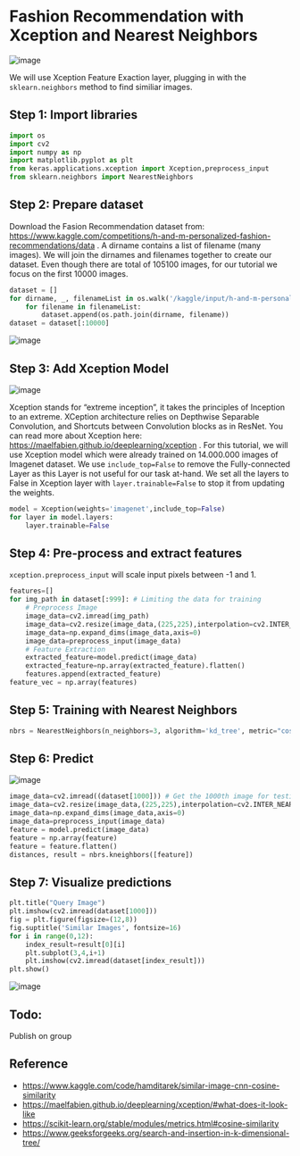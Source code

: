 # Fashion Recommendation with Xception and Nearest Neighbors

![image](https://github.com/hughiephan/DPL/assets/16631121/41645366-fed7-4162-aea8-a92ea935c4ac)

We will use Xception Feature Exaction layer, plugging in with the `sklearn.neighbors` method to find similiar images. 

## Step 1: Import libraries
```python
import os
import cv2
import numpy as np
import matplotlib.pyplot as plt
from keras.applications.xception import Xception,preprocess_input
from sklearn.neighbors import NearestNeighbors
```

## Step 2: Prepare dataset
Download the Fasion Recommendation dataset from: https://www.kaggle.com/competitions/h-and-m-personalized-fashion-recommendations/data . A dirname contains a list of filename (many images). We will join the dirnames and filenames together to create our dataset. Even though there are total of 105100 images, for our tutorial we focus on the first 10000 images.

```python
dataset = []
for dirname, _, filenameList in os.walk('/kaggle/input/h-and-m-personalized-fashion-recommendations/images'):
    for filename in filenameList:
        dataset.append(os.path.join(dirname, filename))
dataset = dataset[:10000]
```

![image](https://github.com/hughiephan/DPL/assets/16631121/6fdf8065-63a8-441d-aa48-658bfd8c5f0f)

## Step 3: Add Xception Model

![image](https://github.com/hughiephan/DPL/assets/16631121/625bda7a-5b44-47ad-b801-1f60f6251830)

Xception stands for “extreme inception”, it takes the principles of Inception to an extreme. XCeption architecture relies on Depthwise Separable Convolution, and Shortcuts between Convolution blocks as in ResNet. You can read more about Xception here: https://maelfabien.github.io/deeplearning/xception . For this tutorial, we will use Xception model which were already trained on 14.000.000 images of Imagenet dataset. We use `include_top=False` to remove the Fully-connected Layer as this Layer is not useful for our task at-hand. We set all the layers to False in Xception layer with `layer.trainable=False` to stop it from updating the weights.

```python
model = Xception(weights='imagenet',include_top=False)
for layer in model.layers:
    layer.trainable=False
```

## Step 4: Pre-process and extract features
`xception.preprocess_input` will scale input pixels between -1 and 1. 

```python
features=[]
for img_path in dataset[:999]: # Limiting the data for training
    # Preprocess Image
    image_data=cv2.imread(img_path)
    image_data=cv2.resize(image_data,(225,225),interpolation=cv2.INTER_NEAREST)  
    image_data=np.expand_dims(image_data,axis=0)
    image_data=preprocess_input(image_data)
    # Feature Extraction
    extracted_feature=model.predict(image_data)
    extracted_feature=np.array(extracted_feature).flatten()
    features.append(extracted_feature)
feature_vec = np.array(features)
```

## Step 5: Training with Nearest Neighbors
```python
nbrs = NearestNeighbors(n_neighbors=3, algorithm='kd_tree', metric="cosine").fit(feature_vec)
```

## Step 6: Predict

![image](https://github.com/hughiephan/DPL/assets/16631121/9e275165-fe81-4bd7-957f-a1c112b8cd4a)

```python
image_data=cv2.imread((dataset[1000])) # Get the 1000th image for testing
image_data=cv2.resize(image_data,(225,225),interpolation=cv2.INTER_NEAREST)  
image_data=np.expand_dims(image_data,axis=0)
image_data=preprocess_input(image_data)
feature = model.predict(image_data)
feature = np.array(feature)
feature = feature.flatten()
distances, result = nbrs.kneighbors([feature])
```

## Step 7: Visualize predictions
```python
plt.title("Query Image")
plt.imshow(cv2.imread(dataset[1000]))
fig = plt.figure(figsize=(12,8))
fig.suptitle('Similar Images', fontsize=16)
for i in range(0,12):
    index_result=result[0][i]
    plt.subplot(3,4,i+1)
    plt.imshow(cv2.imread(dataset[index_result]))
plt.show()
```

![image](https://github.com/hughiephan/DPL/assets/16631121/db6c2f5d-71f2-4842-b28d-12ffe1dc8a62)

## Todo: 

Publish on group

## Reference
- https://www.kaggle.com/code/hamditarek/similar-image-cnn-cosine-similarity
- https://maelfabien.github.io/deeplearning/xception/#what-does-it-look-like
- https://scikit-learn.org/stable/modules/metrics.html#cosine-similarity
- https://www.geeksforgeeks.org/search-and-insertion-in-k-dimensional-tree/
